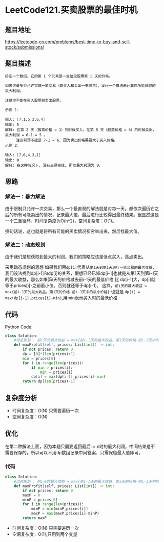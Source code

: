 # LeetCode121.买卖股票的最佳时机 
## 题目地址
https://leetcode-cn.com/problems/best-time-to-buy-and-sell-stock/submissions/

## 题目描述

```
给定一个数组，它的第 i 个元素是一支给定股票第 i 天的价格。

如果你最多只允许完成一笔交易（即买入和卖出一支股票），设计一个算法来计算你所能获取的最大利润。

注意你不能在买入股票前卖出股票。

示例 1:

输入: [7,1,5,3,6,4]
输出: 5
解释: 在第 2 天（股票价格 = 1）的时候买入，在第 5 天（股票价格 = 6）的时候卖出，最大利润 = 6-1 = 5 。
     注意利润不能是 7-1 = 6, 因为卖出价格需要大于买入价格。
示例 2:

输入: [7,6,4,3,1]
输出: 0
解释: 在这种情况下, 没有交易完成, 所以最大利润为 0。

```

## 思路

### 解法一：暴力解法
由于限制只允许一次交易，那么一个最直观的解法就是对每一天，都依次遍历它之后的所有可能卖出的情况，记录最大值，最后进行比较得出最终结果。很显然这是一个二重循环，时间复杂度为O(n^2)，空间复杂度：O(1)。

换句话说，这也就是将所有可能的买卖情况都穷举出来，然后找最大值。

### 解法二：动态规划

由于我们是想获取到最大的利润，我们的策略应该是低点买入，高点卖出。

采用动态规划的思想
如果我们用`dp[i]`代表从`第1天到第i天进行一笔交易的最大收益`，我们设法找到dp[i-1]和dp[i]的关系，假想已经已知dp[i-1]也就是从第1天到第i-1天的最大收益，那么如果第i天的价格减去前i-1天的最低价格 比 dp[i-1]大，dp[i]就等于prices[i]-之前最小值。否则就还等于dp[i-1]。
这样，`前i天的最大收益 = max{前i-1天的最大收益，第i天的价格-前i-1天中的最小价格}`
也就是 `dp[i] = max(dp[i-1],prices[i]-min)`,用min表示买入时的最低价格



## 代码


Python Code:

```python
class Solution:
    #动态规划 : 前i天的最大收益 = max{前i-1天的最大收益，第i天的价格-前i-1天中的最小价格}
    def maxProfit(self, prices: List[int]) -> int:
        if not prices: return 0
        dp = [0]*(len(prices)+1)
        min = prices[0]
        for i in range(len(prices)):
            if min > prices[i]:
                min = prices[i]
            dp[i] = max(dp[i-1],prices[i]-min)
        return dp[len(prices)-1]
```

## 复杂度分析
- 时间复杂度：O(N) 只需要遍历一次
- 空间复杂度：O(N)

## 优化
在第二种解法上面，因为本题只需要返回最后i = n时的最大利润，中间结果是不需要保存的，所以可以不用dp数组记录中间答案，只需保留最大值即可。

### 代码
```python
class Solution:
    #动态规划 : 前i天的最大收益 = max{前i-1天的最大收益，第i天的价格-前i-1天中的最小价格}
    def maxProfit(self, prices: List[int]) -> int:
        if not prices: return 0
        maxP = 0
        minP = prices[0]
        for i in range(len(prices)):
            minP = min(minP,prices[i])
            maxP = max(maxP,prices[i]-minP)
        return maxP
```

- 时间复杂度：O(N) 只需要遍历一次
- 空间复杂度：O(1),只用到两个变量
